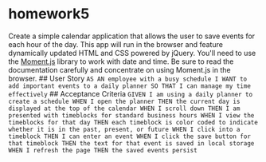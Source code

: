 # homework5
Create a simple calendar application that allows the user to save events for each hour of the day. This app will run in the browser and feature dynamically updated HTML and CSS powered by jQuery.  You'll need to use the [Moment.js](https://momentjs.com/) library to work with date and time. Be sure to read the documentation carefully and concentrate on using Moment.js in the browser.  ## User Story  ``` AS AN employee with a busy schedule I WANT to add important events to a daily planner SO THAT I can manage my time effectively ```  ## Acceptance Criteria  ``` GIVEN I am using a daily planner to create a schedule WHEN I open the planner THEN the current day is displayed at the top of the calendar WHEN I scroll down THEN I am presented with timeblocks for standard business hours WHEN I view the timeblocks for that day THEN each timeblock is color coded to indicate whether it is in the past, present, or future WHEN I click into a timeblock THEN I can enter an event WHEN I click the save button for that timeblock THEN the text for that event is saved in local storage WHEN I refresh the page THEN the saved events persist ```
